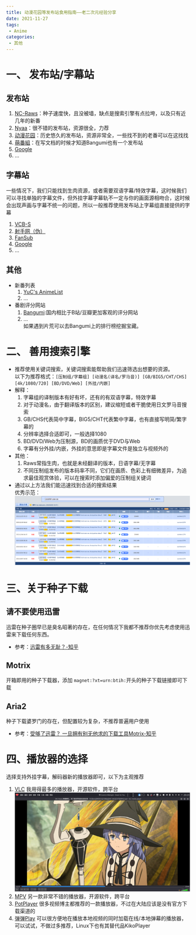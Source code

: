 ```yaml
---
title: 动漫花园等发布站食用指南——老二次元经验分享
date: 2021-11-27
tags:
 - Anime
categories:
 - 其他
---
```


# 一、 发布站/字幕站
## 发布站
  1. [NC-Raws](https://nc.raws.dev/0:/)：种子速度快，且没被墙，缺点是搜索引擎有点拉垮，以及只有近几年的新番
  2. [Nyaa](https://nyaa.si/)：很不错的发布站，资源很全，力荐
  3. [动漫花园](https://share.dmhy.org/)：历史悠久的发布站，资源非常全，一些找不到的老番可以在这找找
  4. [萌番組](https://bangumi.moe/)：在写文档的时候才知道Bangumi也有一个发布站
  5. [Google](https://google.com/)
  6. ...
## 字幕站
  一些情况下，我们只能找到生肉资源，或者需要双语字幕/特效字幕，这时候我们可以寻找单独的字幕文件，但外挂字幕字幕轨不一定与你的画面源相吻合，这时候会出现声画与字幕不统一的问题，所以一般推荐使用发布站上字幕组直接提供的字幕
  1. [VCB-S](https://bbs.acgrip.com/)
  2. [射手网（伪）](https://assrt.net/)
  3. [FanSub](https://www.zhengmianshang.me/)
  4. [Google](https://google.com/)
  5. ...
## 其他
- 新番列表
  1. [YuC's AnimeList](https://yuc.wiki/)
  2. ...
- 番剧评分网站
  1. [Bangumi](https://bgm.tv/):国内相比于B站/豆瓣更加客观的评分网站
  2. ...  
  如果遇到片荒可以去Bangumi上的排行榜挖掘宝藏。
# 二、 善用搜索引擎
- 推荐使用关键词搜索，关键词搜索能帮助我们迅速筛选出想要的资源。  
  以下为推荐格式：`[压制组/字幕组] [动漫名(译名/罗马音)] [GB/BIG5/CHT/CHS] [4k/1080/720] [BD/DVD/Web] [外挂/内嵌]`
- 解释：
  1. 字幕组的译制版本有好有坏，还有的有双语字幕，特效字幕
  2. 对于动漫名，由于翻译版本的区别，建议缩短或者干脆使用日文罗马音搜索
  3. GB/CHS代表简中字幕，BIG5/CHT代表繁中字幕，也有直接写明简/繁字幕的
  4. 分辨率选择合适即可，一般选择1080
  5. BD/DVD/Web为压制源，BD的画质优于DVD与Web
  6. 字幕有分外挂/内嵌，外挂的意思即是字幕文件是独立与视频外的
- 其他：  
  1. Raws常指生肉，也就是未经翻译的版本，日语字幕/无字幕
  2. 不同压制组发布的版本码率不同，它们在画质、色彩上有细微差异，为追求最佳观赏体验，可以在搜索时添加偏爱的压制组关键词  
- 通过以上方法我们能迅速找到合适的搜索结果  
  优秀示范：
![](./image/AnimeSearch.md/2021-11-27-19-15-31.png)

# 三、关于种子下载
## 请不要使用迅雷
迅雷在种子圈早已是臭名昭著的存在，在任何情况下我都不推荐你优先考虑使用迅雷来下载任何东西。
- 参考：[迅雷有多无耻？-知乎](https://www.zhihu.com/question/377748570)
## Motrix
开箱即用的种子下载器，添加 `magnet:?xt=urn:btih:`开头的种子下载链接即可下载
## Aria2
种子下载婆罗门的存在，但配置较为复杂，不推荐普遍用户使用
- 参考：[受够了迅雷？ 一旦拥有别无他求的下载工具Motrix-知乎](https://zhuanlan.zhihu.com/p/77093612)
# 四、播放器的选择
选择支持外挂字幕，解码器新的播放器即可，以下为主观推荐
1. [VLC](https://www.videolan.org/vlc/index.zh-TW.html)
我用得最多的播放器，开源软件，跨平台
![](./image/AnimeSearch.md/2021-11-27-20-24-02.png)
1. [MPV](https://mpv.io/)
另一款非常不错的播放器，开源软件，跨平台
3. [PotPlayer](http://potplayer.tv/?lang=zh_TW)
很多视频博主都推荐的一款播放器，不过在大陆应该是没有官方下载渠道的
4. [弹弹Play](http://www.dandanplay.com/)
可以很方便地在播放本地视频的同时加载在线/本地弹幕的播放器，可以试试，不做过多推荐，Linux下也有其替代品KikoPlayer
